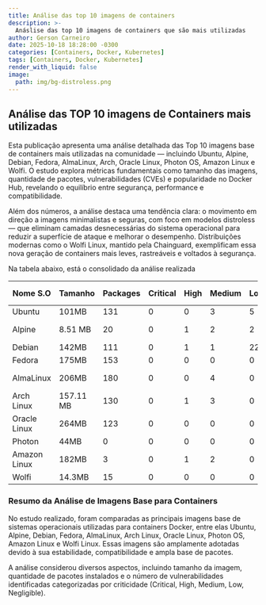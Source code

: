 ```yaml
---
title: Análise das top 10 imagens de containers
description: >-
  Anáslise das top 10 imagens de containers que são mais utilizadas
author: Gerson Carneiro
date: 2025-10-18 18:28:00 -0300
categories: [Containers, Docker, Kubernetes]
tags: [Containers, Docker, Kubernetes]
render_with_liquid: false
image:
  path: img/bg-distroless.png
---
```


## Análise das TOP 10 imagens de Containers mais utilizadas

Esta publicação apresenta uma análise detalhada das Top 10 imagens base de containers mais utilizadas na comunidade — incluindo Ubuntu, Alpine, Debian, Fedora, AlmaLinux, Arch, Oracle Linux, Photon OS, Amazon Linux e Wolfi.
O estudo explora métricas fundamentais como tamanho das imagens, quantidade de pacotes, vulnerabilidades (CVEs) e popularidade no Docker Hub, revelando o equilíbrio entre segurança, performance e compatibilidade.

Além dos números, a análise destaca uma tendência clara: o movimento em direção a imagens minimalistas e seguras, com foco em modelos distroless — que eliminam camadas desnecessárias do sistema operacional para reduzir a superfície de ataque e melhorar o desempenho.
Distribuições modernas como o Wolfi Linux, mantido pela Chainguard, exemplificam essa nova geração de containers mais leves, rastreáveis e voltados à segurança.

Na tabela abaixo, está o consolidado da análise realizada

<table>
  <thead>
    <tr>
      <th>Nome S.O</th>
      <th>Tamanho</th>
      <th>Packages</th>
      <th>Critical</th>
      <th>High</th>
      <th>Medium</th>
      <th>Low</th>
      <th>Pulls</th>
      <th>Estrelas (GitHub)</th>
      <th>Empresa/Mantenedor</th>
    </tr>
  </thead>
  <tbody>
    <tr>
      <td>Ubuntu</td>
      <td>101MB</td>
      <td>131</td>
      <td>0</td>
      <td>0</td>
      <td>3</td>
      <td>5</td>
      <td>1B+</td>
      <td>18k+</td>
      <td>Canonical</td>
    </tr>
    <tr>
      <td>Alpine</td>
      <td>8.51 MB</td>
      <td>20</td>
      <td>0</td>
      <td>1</td>
      <td>2</td>
      <td>2</td>
      <td>1B+</td>
      <td>7.3k+</td>
      <td>Alpine Linux Community</td>
    </tr>
    <tr>
      <td>Debian</td>
      <td>142MB</td>
      <td>111</td>
      <td>0</td>
      <td>1</td>
      <td>1</td>
      <td>22</td>
      <td>1B+</td>
      <td>4.6k+</td>
      <td>Debian Project</td>
    </tr>
    <tr>
      <td>Fedora</td>
      <td>175MB</td>
      <td>153</td>
      <td>0</td>
      <td>0</td>
      <td>0</td>
      <td>0</td>
      <td>100M+</td>
      <td>2k+</td>
      <td>Red Hat</td>
    </tr>
    <tr>
      <td>AlmaLinux</td>
      <td>206MB</td>
      <td>180</td>
      <td>0</td>
      <td>0</td>
      <td>4</td>
      <td>0</td>
      <td>10M+</td>
      <td>2.7k+</td>
      <td>AlmaLinux OS Foundation</td>
    </tr>
    <tr>
      <td>Arch Linux</td>
      <td>157.11 MB</td>
      <td>130</td>
      <td>0</td>
      <td>1</td>
      <td>3</td>
      <td>0</td>
      <td>10M+</td>
      <td>1.5k+</td>
      <td>Arch Linux Team</td>
    </tr>
    <tr>
      <td>Oracle Linux</td>
      <td>264MB</td>
      <td>123</td>
      <td>0</td>
      <td>0</td>
      <td>0</td>
      <td>0</td>
      <td>10M+</td>
      <td>1.8k+</td>
      <td>Oracle</td>
    </tr>
    <tr>
      <td>Photon</td>
      <td>44MB</td>
      <td>0</td>
      <td>0</td>
      <td>0</td>
      <td>0</td>
      <td>0</td>
      <td>10M+</td>
      <td>1.7k+</td>
      <td>VMware</td>
    </tr>
    <tr>
      <td>Amazon Linux</td>
      <td>182MB</td>
      <td>3</td>
      <td>0</td>
      <td>1</td>
      <td>2</td>
      <td>0</td>
      <td>50M+</td>
      <td>2k+</td>
      <td>Amazon Web Services</td>
    </tr>
    <tr>
      <td>Wolfi</td>
      <td>14.3MB</td>
      <td>15</td>
      <td>0</td>
      <td>0</td>
      <td>0</td>
      <td>0</td>
      <td>1M+</td>
      <td>500+</td>
      <td>Chainguard</td>
    </tr>
  </tbody>
</table>

### Resumo da Análise de Imagens Base para Containers

No estudo realizado, foram comparadas as principais imagens base de sistemas operacionais utilizadas para containers Docker, entre elas Ubuntu, Alpine, Debian, Fedora, AlmaLinux, Arch Linux, Oracle Linux, Photon OS, Amazon Linux e Wolfi Linux. Essas imagens são amplamente adotadas devido à sua estabilidade, compatibilidade e ampla base de pacotes.

A análise considerou diversos aspectos, incluindo tamanho da imagem, quantidade de pacotes instalados e o número de vulnerabilidades identificadas categorizadas por criticidade (Critical, High, Medium, Low, Negligible).
